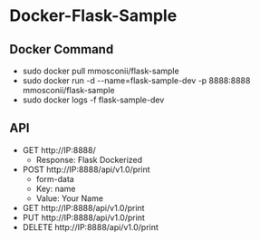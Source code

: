 # Docker-Flask-Sample

## Docker Command

* sudo docker pull mmosconii/flask-sample
* sudo docker run -d --name=flask-sample-dev -p 8888:8888 mmosconii/flask-sample
* sudo docker logs -f flask-sample-dev

## API

* GET http://IP:8888/
  * Response: Flask Dockerized
* POST http://IP:8888/api/v1.0/print
  * form-data
  * Key: name
  * Value: Your Name
* GET http://IP:8888/api/v1.0/print
* PUT http://IP:8888/api/v1.0/print
* DELETE http://IP:8888/api/v1.0/print
